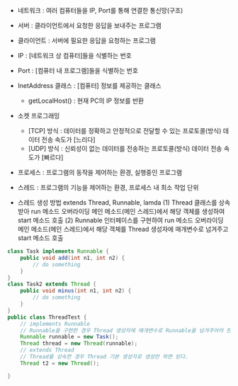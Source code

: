 <!-- 오전 -->
- 네트워크 : 여러 컴퓨터들을 IP, Port를 통해 연결한 통신망(구조)

- 서버 : 클라이언트에서 요청한 응답을 보내주는 프로그램
- 클라이언트 : 서버에 필요한 응답을 요청하는 프로그램

- IP : [네트워크 상 컴퓨터]들을 식별하는 번호
- Port : [컴퓨터 내 프로그램]들을 식별하는 번호

- InetAddress 클래스 : [컴퓨터] 정보를 제공하는 클래스
  * getLocalHost() : 현재 PC의 IP 정보를 반환

- 소켓 프로그래밍
  * [TCP] 방식 : 데이터를 정확하고 안정적으로 전달할 수 있는 프로토콜(방식)
	       데이터 전송 속도가 [느리다] 
  * [UDP] 방식 : 신뢰성이 없는 데이터를 전송하는 프로토콜(방식)
	       데이터 전송 속도가 [빠르다]

- 프로세스 : 프로그램의 동작을 제어하는 환경, 실행중인 프로그램
- 스레드 : 프로그램의 기능을 제어하는 환경, 프로세스 내 최소 작업 단위
* 스레드 생성 방법
extends Thread, Runnable, lamda
(1) Thread 클래스를 상속 받아 run 메소드 오버라이딩
	메인 메소드(메인 스레드)에서 해당 객체를 생성하여 start 메소드 호출
(2) Runnable 인터페이스를 구현하여 run 메소드 오버라이딩
	메인 메소드(메인 스레드)에서 해당 객체를 Thread 생성자에 매개변수로 넘겨주고 start 메소드 호출

```java
class Task implements Runnable {
	public void add(int n1, int n2) {
		// do something
	}
}
class Task2 extends Thread {
	public void minus(int n1, int n2) {
		// do something
	}
}
public class ThreadTest {
	// implements Runnable
	// Runnable을 구현한 경우 Thread 생성자에 매개변수로 Runnable을 넘겨주어야 한다. 
	Runnable runnable = new Task();
	Thread thread = new Thread(runnable);
	// extends Thread
	// Thread를 상속한 경우 Thread 기본 생성자로 생성만 하면 된다. 
	Thread t2 = new Thread();

}
```
